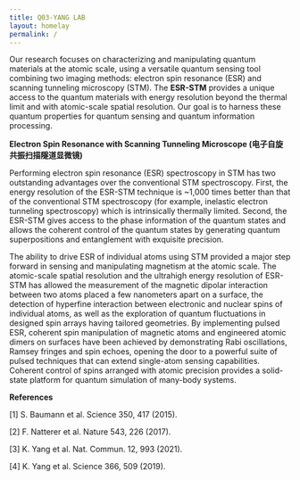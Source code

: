 ```yaml
---
title: Q03-YANG LAB
layout: homelay
permalink: /
---
```


Our research focuses on characterizing and manipulating quantum materials at the atomic scale, using a versatile quantum sensing tool combining two imaging methods: electron spin resonance (ESR) and scanning tunneling microscopy (STM). The **ESR-STM** provides a unique access to the quantum materials with energy resolution beyond the thermal limit and with atomic-scale spatial resolution. Our goal is to harness these quantum properties for quantum sensing and quantum information processing. 

**Electron Spin Resonance with Scanning Tunneling Microscope (电子自旋共振扫描隧道显微镜)**

Performing electron spin resonance (ESR) spectroscopy in STM has two outstanding advantages over the conventional STM spectroscopy. First, the energy resolution of the ESR-STM technique is ~1,000 times better than that of the conventional STM spectroscopy (for example, inelastic electron tunneling spectroscopy) which is intrinsically thermally limited. Second, the ESR-STM gives access to the phase information of the quantum states and allows the coherent control of the quantum states by generating quantum superpositions and entanglement with exquisite precision.

The ability to drive ESR of individual atoms using STM provided a major step forward in sensing and manipulating magnetism at the atomic scale. The atomic-scale spatial resolution and the ultrahigh energy resolution of ESR-STM has allowed the measurement of the magnetic dipolar interaction between two atoms placed a few nanometers apart on a surface, the detection of hyperfine interaction between electronic and nuclear spins of individual atoms, as well as the exploration of quantum fluctuations in designed spin arrays having tailored geometries. By implementing pulsed ESR, coherent spin manipulation of magnetic atoms and engineered atomic dimers on surfaces have been achieved by demonstrating Rabi oscillations, Ramsey fringes and spin echoes, opening the door to a powerful suite of pulsed techniques that can extend single-atom sensing capabilities. Coherent control of spins arranged with atomic precision provides a solid-state platform for quantum simulation of many-body systems.

**References**

[1]  S. Baumann et al. Science 350, 417 (2015). 

[2]  F. Natterer et al. Nature 543, 226 (2017). 

[3]  K. Yang et al. Nat. Commun. 12, 993 (2021). 

[4]  K. Yang et al. Science 366, 509 (2019).
